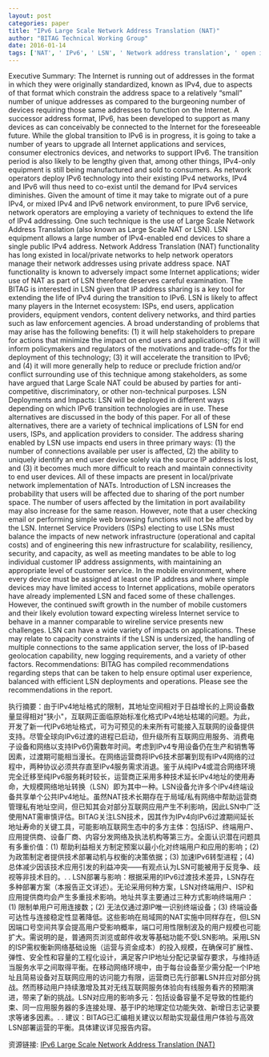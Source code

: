 ```yaml
---
layout: post
categories: paper
title: "IPv6 Large Scale Network Address Translation (NAT)"
author: "BITAG Technical Working Group"
date: 2016-01-14
tags: ['NAT', ' IPv6', ' LSN', ' Network address translation', ' open internet', ' net neutrality', ' BITAG', ' multistakeholder']
---
```


Executive Summary: The Internet is running out of addresses in the format in which they were originally standardized, known as IPv4, due to aspects of that format which constrain the address space to a relatively “small” number of unique addresses as compared to the burgeoning number of devices requiring those same addresses to function on the Internet. A successor address format, IPv6, has been developed to support as many devices as can conceivably be connected to the Internet for the foreseeable future. While the global transition to IPv6 is in progress, it is going to take a number of years to upgrade all Internet applications and services, consumer electronics devices, and networks to support IPv6. The transition period is also likely to be lengthy given that, among other things, IPv4-only equipment is still being manufactured and sold to consumers. As network operators deploy IPv6 technology into their existing IPv4 networks, IPv4 and IPv6 will thus need to co-exist until the demand for IPv4 services diminishes. Given the amount of time it may take to migrate out of a pure IPv4, or mixed IPv4 and IPv6 network environment, to pure IPv6 service, network operators are employing a variety of techniques to extend the life of IPv4 addressing. One such technique is the use of Large Scale Network Address Translation (also known as Large Scale NAT or LSN). LSN equipment allows a large number of IPv4-enabled end devices to share a single public IPv4 address. Network Address Translation (NAT) functionality has long existed in local/private networks to help network operators manage their network addresses using private address space. NAT functionality is known to adversely impact some Internet applications; wider use of NAT as part of LSN therefore deserves careful examination. The BITAG is interested in LSN given that IP address sharing is a key tool for extending the life of IPv4 during the transition to IPv6.  LSN is likely to affect many players in the Internet ecosystem: ISPs, end users, application providers, equipment vendors, content delivery networks, and third parties such as law enforcement agencies. A broad understanding of problems that may arise has the following benefits: (1) it will help stakeholders to prepare for actions that minimize the impact on end users and applications; (2) it will inform policymakers and regulators of the motivations and trade-offs for the deployment of this technology; (3) it will accelerate the transition to IPv6; and (4) it will more generally help to reduce or preclude friction and/or conflict surrounding use of this technique among stakeholders, as some have argued that Large Scale NAT could be abused by parties for anti-competitive, discriminatory, or other non-technical purposes. LSN Deployments and Impacts: LSN will be deployed in different ways depending on which IPv6 transition technologies are in use. These alternatives are discussed in the body of this paper. For all of these alternatives, there are a variety of technical implications of LSN for end users, ISPs, and application providers to consider. The address sharing enabled by LSN use impacts end users in three primary ways: (1) the number of connections available per user is affected, (2) the ability to uniquely identify an end user device solely via the source IP address is lost, and (3) it becomes much more difficult to reach and maintain connectivity to end user devices.  All of these impacts are present in local/private network implementation of NATs.  Introduction of LSN increases the probability that users will be affected due to sharing of the port number space. The number of users affected by the limitation in port availability may also increase for the same reason.  However, note that a user checking email or performing simple web browsing functions will not be affected by the LSN. Internet Service Providers (ISPs) electing to use LSNs must balance the impacts of new network infrastructure (operational and capital costs) and of engineering this new infrastructure for scalability, resiliency, security, and capacity, as well as meeting mandates to be able to log individual customer IP address assignments, with maintaining an appropriate level of customer service.  In the mobile environment, where every device must be assigned at least one IP address and where simple devices may have limited access to Internet applications, mobile operators have already implemented LSN and faced some of these challenges. However, the continued swift growth in the number of mobile customers and their likely evolution toward expecting wireless Internet service to behave in a manner comparable to wireline service presents new challenges. LSN can have a wide variety of impacts on applications. These may relate to capacity constraints if the LSN is undersized, the handling of multiple connections to the same application server, the loss of IP-based geolocation capability, new logging requirements, and a variety of other factors. Recommendations: BITAG has compiled recommendations regarding steps that can be taken to help ensure optimal user experience, balanced with efficient LSN deployments and operations. Please see the recommendations in the report.

执行摘要：由于IPv4地址格式的限制，其地址空间相对于日益增长的上网设备数量显得相对"狭小"，互联网正面临原始标准化格式IPv4地址枯竭的问题。为此，开发了新一代IPv6地址格式，可为可预见的未来所有可能接入互联网的设备提供支持。尽管全球向IPv6过渡的进程已启动，但升级所有互联网应用服务、消费电子设备和网络以支持IPv6仍需数年时间。考虑到IPv4专用设备仍在生产和销售等因素，过渡期可能相当漫长。在网络运营商将IPv6技术部署到现有IPv4网络的过程中，两种协议必须共存直至IPv4服务需求消退。鉴于从纯IPv4或混合网络环境完全迁移至纯IPv6服务耗时较长，运营商正采用多种技术延长IPv4地址的使用寿命，大规模网络地址转换（LSN）即为其中一种。LSN设备允许多个IPv4终端设备共享单个公共IPv4地址。虽然NAT技术长期存在于局域/私有网络中帮助运营商管理私有地址空间，但已知其会对部分互联网应用产生不利影响，因此LSN中广泛使用NAT需审慎评估。BITAG关注LSN技术，因其作为IPv4向IPv6过渡期间延长地址寿命的关键工具，可能影响互联网生态中的多方主体：包括ISP、终端用户、应用提供商、设备厂商、内容分发网络及执法机构等第三方。全面认识潜在问题具有多重价值：(1) 帮助利益相关方制定预案以最小化对终端用户和应用的影响；(2) 为政策制定者提供技术部署动机与权衡的决策依据；(3) 加速IPv6转型进程；(4) 总体减少因该技术应用引发的利益冲突——有观点认为LSN可能被用于反竞争、歧视等非技术目的。. . LSN部署与影响：根据采用的IPv6过渡技术差异，LSN存在多种部署方案（本报告正文详述）。无论采用何种方案，LSN对终端用户、ISP和应用提供商均会产生多重技术影响。地址共享主要通过三种方式影响终端用户：(1) 限制单用户可用连接数；(2) 无法仅通过源IP唯一识别终端设备；(3) 终端设备可达性与连接稳定性显著降低。这些影响在局域网的NAT实施中同样存在，但LSN因端口号空间共享会提高用户受影响概率，端口可用性限制波及的用户规模也可能扩大。需说明的是，普通网页浏览或邮件收发等基础功能不受LSN影响。采用LSN的ISP需权衡新网络基础设施（运营与资金成本）的投入规模，在确保可扩展性、弹性、安全性和容量的工程化设计，满足客户IP地址分配记录留存要求，与维持适当服务水平之间取得平衡。在移动网络环境中，由于每台设备至少需分配一个IP地址且简易设备对互联网应用的访问能力有限，运营商已先行部署LSN并应对部分挑战。然而移动用户持续激增及其对无线互联网服务体验向有线服务看齐的预期演进，带来了新的挑战。LSN对应用的影响多元：包括设备容量不足导致的性能约束、同一应用服务器的多连接处理、基于IP的地理定位功能失效、新增日志记录要求等诸多因素。. . 建议：BITAG已汇编相关建议以帮助实现最佳用户体验与高效LSN部署运营的平衡。具体建议详见报告内容。

资源链接: [IPv6 Large Scale Network Address Translation (NAT)](https://papers.ssrn.com/sol3/papers.cfm?abstract_id=2701488)
